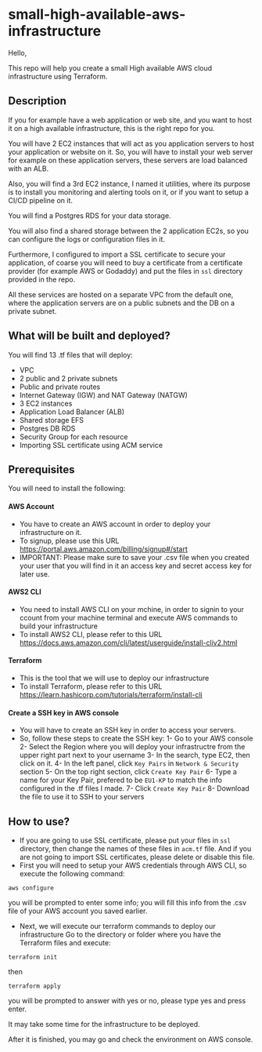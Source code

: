 # small-high-available-aws-infrastructure
 
Hello,

This repo will help you create a small High available AWS cloud infrastructure using Terraform.

## Description
If you for example have a web application or web site, and you want to host it on a high available infrastructure, this is the right repo for you.

You will have 2 EC2 instances that will act as you application servers to host your application or website on it.
So, you will have to install your web server for example on these application servers, these servers are load balanced with an ALB.

Also, you will find a 3rd EC2 instance, I named it utilities, where its purpose is to install you monitoring and alerting tools on it, or if you want to setup a CI/CD pipeline on it.

You will find a Postgres RDS for your data storage.

You will also find a shared storage between the 2 application EC2s, so you can configure the logs or configuration files in it.

Furthermore, I configured to import a SSL certificate to secure your application, of coarse you will need to buy a certificate from a certificate provider (for example AWS or Godaddy) and put the files in `ssl` directory provided in the repo.

All these services are hosted on a separate VPC from the default one, where the application servers are on a public subnets and the DB on a private subnet.

## What will be built and deployed?
You will find 13 .tf files that will deploy:
- VPC
- 2 public and 2 private subnets
- Public and private routes
- Internet Gateway (IGW) and NAT Gateway (NATGW)
- 3 EC2 instances
- Application Load Balancer (ALB)
- Shared storage EFS
- Postgres DB RDS
- Security Group for each resource
- Importing SSL certificate using ACM service

## Prerequisites
You will need to install the following:
#### AWS Account
- You have to create an AWS account in order to deploy your infrastructure on it.
- To signup, please use this URL https://portal.aws.amazon.com/billing/signup#/start
- IMPORTANT: Please make sure to save your .csv file when you created your user that you will find in it an access key and secret access key for later use.

#### AWS2 CLI
- You need to install AWS CLI on your mchine, in order to signin to your ccount from your machine terminal and execute AWS commands to build your infrastructure
- To install AWS2 CLI, please refer to this URL https://docs.aws.amazon.com/cli/latest/userguide/install-cliv2.html

#### Terraform
- This is the tool that we will use to deploy our infrastructure
- To install Terraform, please refer to this URL https://learn.hashicorp.com/tutorials/terraform/install-cli

#### Create a SSH key in AWS console
- You will have to create an SSH key in order to access your servers.
- So, follow these steps to create the SSH key:
1- Go to your AWS console
2- Select the Region where you will deploy your infrastructre from the upper right part next to your username
3- In the search, type EC2, then click on it.
4- In the left panel, click `Key Pairs` in `Network & Security` section
5- On the top right section, click `Create Key Pair`
6- Type a name for your Key Pair, prefered to be `EU1-KP` to match the info configured in the .tf files I made.
7- Click `Create Key Pair`
8- Download the file to use it to SSH to your servers

## How to use?
- If you are going to use SSL certificate, please put your files in `ssl` directory, then change the names of these files in `acm.tf` file. And if you are not going to import SSL certificates, please delete or disable this file.
- First you will need to setup your AWS credentials through AWS CLI, so execute the following command:
```
aws configure
```
you will be prompted to enter some info; you will fill this info from the .csv file of your AWS account you saved earlier.

- Next, we will execute our terraform commands to deploy our infrastructure
Go to the directory or folder where you have the Terraform files and execute:
```
terraform init
```
then
```
terraform apply
```
you will be prompted to answer with yes or no, please type yes and press enter.

It may take some time for the infrastructure to be deployed.

After it is finished, you may go and check the environment on AWS console.